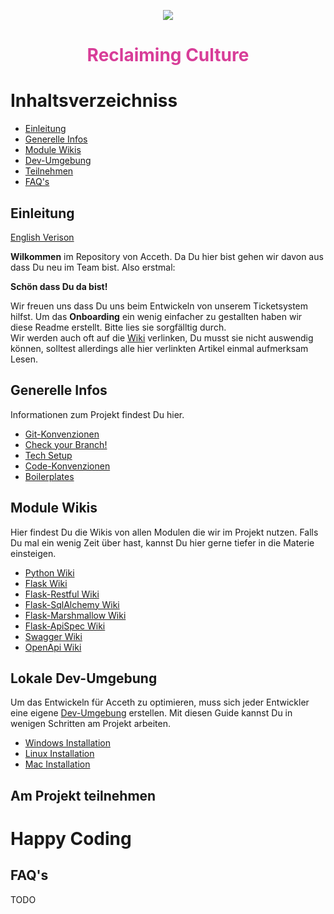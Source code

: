 
<p align="center">
    <img src="https://git.acceth.com/attachments/e0cd89db-9833-40a4-ad5a-0c4fb7e6c775"></img>
</p>

<h1 style="color:#d83d98" align="center">Reclaiming Culture</h1>

# Inhaltsverzeichniss
* [Einleitung]()
* [Generelle Infos]()
* [Module Wikis]()
* [Dev-Umgebung]()
* [Teilnehmen]()
* [FAQ's]()

## Einleitung
[English Verison]()

**Wilkommen** im Repository von Acceth. Da Du hier bist gehen wir davon aus dass Du neu im Team bist. Also erstmal:  

**Schön dass Du da bist!**

Wir freuen uns dass Du uns beim Entwickeln von unserem Ticketsystem hilfst. Um das **Onboarding** ein wenig einfacher zu gestallten haben wir diese Readme erstellt. Bitte lies sie sorgfälltig durch.  
Wir werden auch oft auf die [Wiki]() verlinken, Du musst sie nicht auswendig können, solltest allerdings alle hier verlinkten Artikel einmal aufmerksam Lesen. 

## Generelle Infos
Informationen zum Projekt findest Du hier. 
* [Git-Konvenzionen]()
* [Check your Branch!]()
* [Tech Setup]()
* [Code-Konvenzionen]()
* [Boilerplates]()

## Module Wikis
Hier findest Du die Wikis von allen Modulen die wir im Projekt nutzen. Falls Du mal ein wenig Zeit über hast, kannst Du hier gerne tiefer in die Materie einsteigen.

* [Python Wiki]()
* [Flask Wiki]()
* [Flask-Restful Wiki]()
* [Flask-SqlAlchemy Wiki]()
* [Flask-Marshmallow Wiki]()
* [Flask-ApiSpec Wiki]()
* [Swagger Wiki]()
* [OpenApi Wiki]()

## Lokale Dev-Umgebung
Um das Entwickeln für Acceth zu optimieren, muss sich jeder Entwickler eine eigene [Dev-Umgebung]() erstellen. Mit diesen Guide kannst Du in wenigen Schritten am Projekt arbeiten.

* [Windows Installation]()
* [Linux Installation]()
* [Mac Installation]()


## Am Projekt teilnehmen

# Happy Coding

## FAQ's
TODO